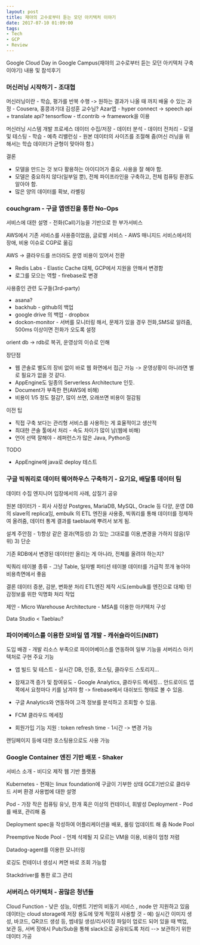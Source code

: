 ```yaml
---
layout: post
title: 재야의 고수로부터 듣는 모던 아키텍처 이야기
date: 2017-07-10 01:09:00
tags:
- Tech
- GCP
- Review
---
```


Google Cloud Day in Google Campus(재야의 고수로부터 듣는 모던 아키텍처 구축 이야기) 내용 및 참석후기

### 머신러닝 시작하기 - 조대협

머신러닝이란 - 학습, 평가를 반복 수행 -> 원하는 결과가 나올 때 까지
배울 수 있는 과정 - Cousera, 홍콩과기대 김성훈 교수님?
Azar앱 - hyper connect -> speech api + translate api?
tensorflow - tf.contrib -> framework을 이용

머신러닝 시스템 개발 프로세스
데이터 수집/저장 - 데이터 분석 - 데이터 전처리 - 모델 및 테스팅 - 학습 - 예측
리밸런싱 - 원본 데이터의 사이즈를 조절해 줌(머신 러닝을 위해서는 학습 데이터가 균형이 맞아야 함.)

결론
- 모델을 만드는 것 보다 활용하는 아이디어가 중요. 사용을 잘 해야 함.
- 모델은 중요하지 않다(일부일 뿐), 전체 파이프라인을 구축하고, 전체 컴퓨팅 환경도 알아야 함.
- 많은 양의 데이터를 확보, 라벨링

### couchgram - 구글 앱엔진을 통한 No-Ops

서비스에 대한 설명 - 전화(Call)기능을 기반으로 한 부가서비스

AWS에서 기존 서비스를 사용중이었음, 글로벌 서비스 - AWS 매니지드 서비스에서의 장애, 비용 이슈로 CGP로 옮김

AWS -> 클라우드를 쓰더라도 운영 비용이 있어서 전환
  - Redis Labs - Elastic Cache 대체, GCP에서 지원을 안해서 변경함
  - 로그를 모으는 역할 - firebase로 변경

사용중인 관련 도구들(3rd-party)
- asana?
- backhub - github의 백업
- google drive 의 백업 - dropbox
- dockon-monitor - 서버를 모니터링 해서, 문제가 있을 경우 전화,SMS로 알려줌, 500ms 이상이면 전화가 오도록 설정

orient db -> rdb로 복귀, 운영상의 이슈로 인해

장단점
- 웹 콘솔로 별도의 장비 없이 바로 웹 화면에서 접근 가능 -> 운영상황이 아니라면 별로 필요가 없을 것 같다.
- AppEngine도 일종의 Serverless Architecture 인듯.
- Document가 부족한 편(AWS에 비해)
- 비용이 1/5 정도 절감?, 많이 쓰면, 오래쓰면 비용이 절감됨

이전 팁

- 직접 구축 보다는 관리형 서비스를 사용하는 게 효율적이고 생산적
- 최대한 콘솔 툴에서 처리 - 속도 차이가 많이 남(웹에 비해)
- 언어 선택 잘해야 - 레퍼런스가 많은  Java, Python등

TODO
- AppEngine에 java로 deploy 테스트

### 구글 빅쿼리로 데이터 웨어하우스 구축하기 - 요기요, 배달통 데이터 팀

데이터 수집 엔지니어 입장에서의 사례, 삽질기 공유

원본 데이터가 - 회사 사정상 Postgres, MariaDB, MySQL, Oracle 등 다양, 운영 DB의 slave의 replica임, embulk 의 ETL 엔진을 사용중, 빅쿼리를 통해 데이터를 정제하여 올려줌, 데이터 통계 결과를 taeblau에 뿌려서 보게 됨.

설계 주안점 - 1)항상 같은 결과(멱등성) 2) 있는 그대로를 이용,변경을 가하지 않음(무위) 3) 단순

기존 RDB에서 변경된 데이터만 올리는 게 아니라, 전체를 올려야 하는지?

빅쿼리 테이블 종류 - 그냥 Table, 일자별 파티션 테이블
데이터를 가급적 쪼개 놓아야 비용측면에서 좋음

결론
데이터 증분, 감분, 변화분 처리
ETL엔진 제작 시도(embulk를 엔진으로 대체)
민감정보를 위한 익명화 처리 작업

제안 - Micro Warehouse Architecture - MSA를 이용한 아키텍처 구성

Data Studio < Taeblau?


### 파이어베이스를 이용한 모바일 앱 개발 - 캐쉬슬라이드(NBT)

도입 배경 - 개발 리소스 부족으로 파이어베이스를 연동하여 일부 기능을 서버리스 아키텍처로 구현
주요 기능
  - 앱 빌드 및 테스트 - 실시간 DB, 인증, 호스팅, 클라우드 스토리지...
  - 잠재고객 증가 및 참여유도 - Google Analytics, 클라우드 메세징...
안드로이드 앱 쪽에서 요청마다 키를 남겨야 함 -> firebase에서 대쉬보드 형태로 볼 수 있음.

- 구글 Analytics와 연동하여 고객 정보를 분석하고 조회할 수 있음.
- FCM 클라우드 메세징
- 회원가입 기능 지원 : token refresh time - 1시간 -> 변경 가능

랜딩페이지 등에 대한 호스팅용으로도 사용 가능

### Google Container 엔진 기반 배포 - Shaker

서비스 소개 - 비디오 제작 웹 기반 플랫폼

Kubernetes - 현재는 linux foundation에 구글이 기부한 상태
GCE기반으로 클라우드 서버 환경 사용법에 대한 설명

Pod - 가장 작은 컴퓨팅 유닛, 한개 혹은 이상의 컨테이너, 휘발성
Deployment - Pod를 배포, 관리해 줌

Deployment spec을 작성하여 어플리케이션을 배포, 롤링 업데이트 해 줌
Node Pool

Preemptive Node Pool - 언제 삭제될 지 모르는 VM을 이용, 비용이 엄청 저렴

Datadog-agent를 이용한 모니터링

로깅도 컨테이너 생성시 켜면 바로 조회 가능함

Stackdriver를 통한 로그 관리


### 서버리스 아키텍처 - 꿈많은 청년들

Cloud Function - 낮은 성능, 이벤트 기반의 비동기 서비스 , node 만 지원하고 있음
데이터는 cloud storage에 저장
용도에 맞게 적절히 사용할 것 - 예) 실시간 이미지 생성, 바코드, QR코드 생성 등, 썸네일 생성/리사이징
파일이 업로드 되어 있을 때 백업, 보관 등, 서버 장애시 Pub/Sub을 통해 slack으로 공유되도록 처리
--> 보관하기 위한 데이터 가공

